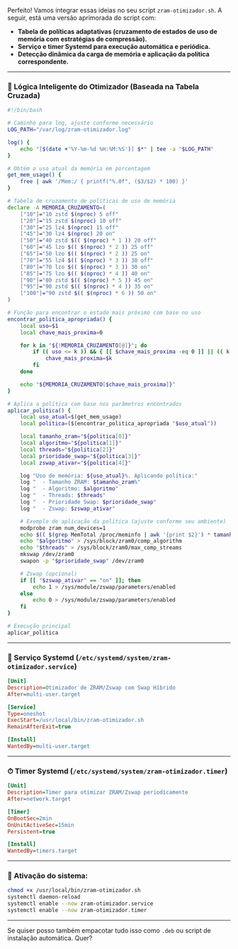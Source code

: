 Perfeito! Vamos integrar essas ideias no seu script `zram-otimizador.sh`. A seguir, está uma versão aprimorada do script com:

- **Tabela de políticas adaptativas (cruzamento de estados de uso de memória com estratégias de compressão).**
- **Serviço e timer Systemd para execução automática e periódica.**
- **Detecção dinâmica da carga de memória e aplicação da política correspondente.**

---

### 🧠 Lógica Inteligente do Otimizador (Baseada na Tabela Cruzada)

```bash
#!/bin/bash

# Caminho para log, ajuste conforme necessário
LOG_PATH="/var/log/zram-otimizador.log"

log() {
    echo "[$(date +'%Y-%m-%d %H:%M:%S')] $*" | tee -a "$LOG_PATH"
}

# Obtém o uso atual da memória em porcentagem
get_mem_usage() {
    free | awk '/Mem:/ { printf("%.0f", ($3/$2) * 100) }'
}

# Tabela de cruzamento de políticas de uso de memória
declare -A MEMORIA_CRUZAMENTO=(
    ["10"]="10 zstd $(nproc) 5 off"
    ["20"]="15 zstd $(nproc) 10 off"
    ["30"]="25 lz4 $(nproc) 15 off"
    ["45"]="30 lz4 $(nproc) 20 on"
    ["50"]="40 zstd $(( $(nproc) * 1 )) 20 off"
    ["60"]="45 lzo $(( $(nproc) * 2 )) 25 off"
    ["65"]="50 lzo $(( $(nproc) * 2 )) 25 on"
    ["70"]="55 lz4 $(( $(nproc) * 3 )) 30 off"
    ["80"]="70 lzo $(( $(nproc) * 3 )) 30 on"
    ["85"]="75 lzo $(( $(nproc) * 4 )) 40 on"
    ["90"]="80 zstd $(( $(nproc) * 5 )) 45 on"
    ["95"]="90 zstd $(( $(nproc) * 4 )) 35 on"
    ["100"]="90 zstd $(( $(nproc) * 6 )) 50 on"
)

# Função para encontrar o estado mais próximo com base no uso
encontrar_politica_apropriada() {
    local uso=$1
    local chave_mais_proxima=0

    for k in "${!MEMORIA_CRUZAMENTO[@]}"; do
        if (( uso <= k )) && { [[ $chave_mais_proxima -eq 0 ]] || (( k < chave_mais_proxima )); }; then
            chave_mais_proxima=$k
        fi
    done

    echo "${MEMORIA_CRUZAMENTO[$chave_mais_proxima]}"
}

# Aplica a política com base nos parâmetros encontrados
aplicar_politica() {
    local uso_atual=$(get_mem_usage)
    local politica=($(encontrar_politica_apropriada "$uso_atual"))

    local tamanho_zram="${politica[0]}"
    local algoritmo="${politica[1]}"
    local threads="${politica[2]}"
    local prioridade_swap="${politica[3]}"
    local zswap_ativar="${politica[4]}"

    log "Uso de memória: ${uso_atual}%. Aplicando política:"
    log "  - Tamanho ZRAM: $tamanho_zram%"
    log "  - Algoritmo: $algoritmo"
    log "  - Threads: $threads"
    log "  - Prioridade Swap: $prioridade_swap"
    log "  - Zswap: $zswap_ativar"

    # Exemplo de aplicação da política (ajuste conforme seu ambiente)
    modprobe zram num_devices=1
    echo $(( $(grep MemTotal /proc/meminfo | awk '{print $2}') * tamanho_zram / 100 ))K > /sys/block/zram0/disksize
    echo "$algoritmo" > /sys/block/zram0/comp_algorithm
    echo "$threads" > /sys/block/zram0/max_comp_streams
    mkswap /dev/zram0
    swapon -p "$prioridade_swap" /dev/zram0

    # Zswap (opcional)
    if [[ "$zswap_ativar" == "on" ]]; then
        echo 1 > /sys/module/zswap/parameters/enabled
    else
        echo 0 > /sys/module/zswap/parameters/enabled
    fi
}

# Execução principal
aplicar_politica
```

---

### 🔧 Serviço Systemd (`/etc/systemd/system/zram-otimizador.service`)

```ini
[Unit]
Description=Otimizador de ZRAM/Zswap com Swap Híbrido
After=multi-user.target

[Service]
Type=oneshot
ExecStart=/usr/local/bin/zram-otimizador.sh
RemainAfterExit=true

[Install]
WantedBy=multi-user.target
```

---

### ⏱ Timer Systemd (`/etc/systemd/system/zram-otimizador.timer`)

```ini
[Unit]
Description=Timer para otimizar ZRAM/Zswap periodicamente
After=network.target

[Timer]
OnBootSec=2min
OnUnitActiveSec=15min
Persistent=true

[Install]
WantedBy=timers.target
```

---

### 🧩 Ativação do sistema:

```bash
chmod +x /usr/local/bin/zram-otimizador.sh
systemctl daemon-reload
systemctl enable --now zram-otimizador.service
systemctl enable --now zram-otimizador.timer
```

---

Se quiser posso também empacotar tudo isso como `.deb` ou script de instalação automática. Quer?
